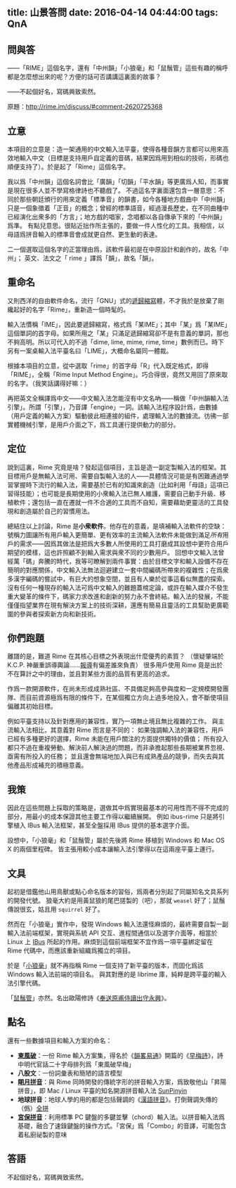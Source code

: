 title: 山景答問
date: 2016-04-14 04:44:00
tags: QnA
---

## 問與答

——「RIME」這個名字，還有「中州韻」「小狼毫」和「鼠鬚管」這些有趣的稱呼都是怎麼想出來的呢？方便的話可否講講這裏面的故事？

——不起個好名，寫碼興致索然。

<!-- more -->

原題：http://rime.im/discuss/#comment-2620725368

## 立意

本項目的立意是：造一架通用的中文輸入法平臺，使得各種音韻方言都可以用來高效地輸入中文（目標是支持用戶自定義的音碼，結果因爲用到相似的技術，形碼也順便支持了）。於是起了「Rime」這個名字。

我以爲「中州韻」這個名詞會比「廣韻」「切韻」「平水韻」等更廣爲人知，而事實是現在很多人並不學寫格律詩也不聽戲了。
不過這名字裏面還包含一層意思：不同於那些朝廷頒行的用來定義「標準音」的韻書，如今各種地方戲曲中「中州韻」只是一個象徵着「正音」的概念；曾經的標準語音，經過漫長歷史，在不同曲種中已經演化出衆多的「方言」；地方戲的唱家，念唱都以各自傳承下來的「中州韻」爲準。
有點兒意思。很貼近拙作所主張的，要做一件人性化的工具。我相信，以母語爲拼音輸入的標準音會成就更自然、更生動的表達。

二一個選取這個名字的正當理由爲，該軟件最初是在中原設計和創作的，故名「中州」；
英文、法文之「 rime 」譯爲「韻」，故名「韻」。

## 重命名

又則西洋的自由軟件命名，流行「GNU」式的[遞歸縮寫](https://zh.wikipedia.org/zh/%E9%80%92%E5%BD%92%E7%BC%A9%E5%86%99)體，不才我於是放棄了剛纔起好的名字「Rime」，重新造一個時髦的。

輸入法慣稱「IME」，因此要遞歸縮寫，格式爲「某IME」；其中「某」爲「某IME」這個單詞的首字母。如果所用之「某」只滿足遞歸縮寫卻不是有意義的單詞，那也不夠高明。所以可代入的不過「dime, lime, mime, rime, time」數例而已。時下另有一案桌輸入法平臺名曰「LIME」，大概命名屬同一體裁。

根據本項目的立意，從中選取「rime」的首字母「R」代入既定格式，即得「RIME」，全稱「Rime Input Method Engine」。巧合得很，竟然又用回了原來取的名字。（我笑話講得好嘛：）

再把英文全稱譯爲中文——中文輸入法怎能沒有中文名吶——稱做「中州韻輸入法引擎」。所謂「引擎」，乃音譯「engine」一詞。該輸入法程序設計爲，由數據（用戶定義的輸入方案）驅動彼此相連接的組件，處理輸入法的數據流。彷彿一部實體機械引擎，是用戶介面之下，爲工具運行提供動力的部分。

## 定位

說到這裏，Rime 究竟是啥？發起這個項目，主旨是造一副定製輸入法的框架。其目標用戶是無輸入法可用、需要自製輸入法的人——具體情況可能是有困難通過學習掌握時下流行的輸入法，需要基於已有的知識來創造（比如利用「母語」這項已習得技能）；也可能是長期使用的小衆輸入法已無人維護，需要自己動手升級、移植軟件；還包括一直在遷就一件不合適的工具而不自知，需要藉助更靈活的工具發現和創造屬於自己的習慣用法。

總結住以上討論，Rime 是**小衆軟件**。他存在的意義，是填補輸入法軟件的空缺：號稱力圖讓所有用戶輸入更簡單、更有效率的主流輸入法軟件未能做到滿足*所有*用戶的需求——因爲其做法是把爲大多數人所使用的工具打磨成其設想中更符合用戶期望的模樣，這也許照顧不到輸入需求與衆不同的少數用戶。
回想中文輸入法曾經萬「碼」奔騰的時代，我等可瞭解到兩件事實：由於目標文字和輸入設備不存在簡明的對應關係，中文輸入法無法迴避建立一套中間編碼所帶來的複雜性；在爲衆多漢字編碼的嘗試中，有巨大的想象空間，並且有人樂於從事這看似無盡的探索。
沒有任何一種現存的輸入法可爲中文輸入的難題蓋棺定論，或許在輸入媒介不發生重大變革的條件下，碼家力求改進和創新的努力永不會終結。輸入法的發展，不能僅僅指望業界在現有解決方案上的技術深耕，還應有簡易且靈活的工具幫助更廣範圍的參與者探索新方向和新技術。

## 你們跑題

離譜的是，難道 Rime 在其核心目標之外表現出什麼優秀的素質？
（懷疑肇端於 K.C.P. 神嚴重誤導輿論……[報導](https://www.byvoid.com/blog/recommend-rime)有偏差誰來負責）
很多用戶使用 Rime 竟是出於不在算計之中的理由，並且對某些方面的品質有更高的追求。

作爲一款開源軟件，在尚未形成成熟社區、不具備足夠高參與度和一定規模開發團隊、而目前資源極爲有限的條件下，在某個獨立方向上過多地投入，會不斷使項目偏離其初始目標。

例如平臺支持以及針對應用的兼容性，實乃一項無止境且無比複雜的工作。
與主流輸入法相比，其意義對 Rime 而言是不同的：
如果強調輸入法的兼容性，用戶已經有多種更好的選擇，Rime 未能在用戶關注的方面提供獨特的價值；
所有投入都只不過在重複勞動、解決前人解決過的問題，而非承擔起那些長期被業界忽視、亟需有所投入的任務；
並且還會無端地加入與已有成熟產品的競爭，而失去與其他產品形成補充的積極意義。

## 我策

因此在這些問題上採取的策略是，選做其中爲實現最基本的可用性而不得不完成的部分，用最小的成本保證其他主要工作得以繼續展開。
例如 ibus-rime 只是將引擎植入 IBus 輸入法框架，甚至全盤採用 IBus 提供的基本選字介面。

設想中，「小狼毫」和「鼠鬚管」屬於先後將 Rime 移植到 Windows 和 Mac OS X 的兩個里程碑。
皆主張用較小成本讓輸入法引擎得以在這兩座平臺上運行。

## 文具

起初是借鑑他山用鳥獸或點心命名版本的習俗，爲兩者分別起了同屬知名文具系列的開發代號。
狼毫大約是用黃鼠狼的尾巴搓製的（吧），那就 `weasel` 好了；鼠鬚傳說很玄，姑且用 `squirrel` 好了。

然而在「小狼毫」實作中，發現 Windows 輸入法還怪麻煩的，最終需要自製一副輸入法前端框架，實現與系統 API 交互、進程間通信以及選字介面等，相當於 Linux 上 [IBus](https://github.com/ibus/ibus/wiki) 所起的作用。麻煩到這個前端框架不宜作爲一項平臺綁定留在 Rime 代碼中，而應該重新組織爲獨立的項目。

於是「[小狼毫](https://github.com/rime/weasel)」就不再指稱 Rime 一個支持了新平臺的版本，而固化爲該 Windows 輸入法前端的項目名。
與其對應的是 librime 庫，純粹是跨平臺的輸入法引擎代碼。

「[鼠鬚管](https://github.com/rime/squirrel)」亦然。名出歐陽修詩《[奉送原甫侍讀出守永興](http://rime.im/blog/2013/11/24/screencasts/#rime-middle-chinese)》。

## 點名

還有一些數據項目和輸入方案的命名：

  * [**東風破**](https://github.com/rime/brise)：一份 Rime 輸入方案集，得名於《[韻畧易通](https://zh.wikipedia.org/wiki/%E9%9F%BB%E7%95%A7%E6%98%93%E9%80%9A)》開篇的《[早梅詩](https://zh.wikipedia.org/wiki/%E6%97%A9%E6%A2%85%E8%A9%A9)》，詩中明代官話二十字母排列爲「東風破早梅」
  * **八股文**：一份詞彙表和簡陋的語言模型
  * [**朙月拼音**](http://rime.im/blog/2013/09/19/luna-pinyin/)：與 Rime 同時開發的傳統字形的拼音輸入方案，爲致敬他山「昇陽拼音」，即 Mac / Linux 平臺的知名開源拼音輸入法 [SunPinyin](http://sunpinyin.org)
  * **地球拼音**：地球人學的用的都是包括聲調的《[漢語拼音](http://www.zdic.net/appendix/f8.htm)》。打倒聲調失傳的（僞）[全拼](https://zh.wikipedia.org/wiki/%E5%85%A8%E6%8B%BC)
  * [**宮保拼音**](https://github.com/rime/home/wiki/ComboPinyin)：利用標準 PC 鍵盤的多鍵並擊（chord）輸入法。以拼音輸入法爲基礎，融合了速錄鍵盤的操作方式。「宮保」爲「Combo」的音譯，可能包含着私廚祕製的意味

## 答語

不起個好名，寫碼興致索然。
